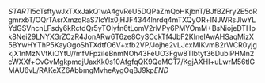 $START$l5cTsftywJxTXxJakQ1wA4gvReU5DQPaZmQoHKjbnT/BJfBZFry2E5oRgmrxbT/OQrTAsrXmzqRaS7IcYlx0jHJF4344lnrdq4mTXQyOR+lNJWRsJlwYLYdGSVncnLFsdy6kRctdQr5yTOIyfn6tLomV2rMPy6PMYOmM+BsNiojeDTHpk8Nei29LNYXGrZCzR4JonARw6T6ze8CySCckTf4JbF2KIneIAwAHSaqMizX5BYwHYThP5KayOgoShTXdtfO6V+xfb2VP/Jojhe2vLJcxMIKvmB2rWCR0yjgkjX1nMzNVtKiOYtU//mfVFpziIeBnmNOh43FeUO3Fgw8Tlbtyt36DublPHMn2cWXXf+CvGvMgkpmqjUaxKk0s10AfgfqQK9QeMGT7/KgjAXHI+uLwrM56tlGMAU6vL/RAKeXZ6AbbmgMvheAygOqBJ9kp$END$